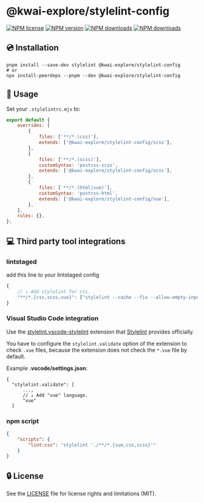 # @kwai-explore/stylelint-config

[![NPM license](https://img.shields.io/npm/l/@kwai-explore/stylelint-config.svg)](https://www.npmjs.com/package/@kwai-explore/stylelint-config)
[![NPM version](https://img.shields.io/npm/v/@kwai-explore/stylelint-config.svg)](https://www.npmjs.com/package/@kwai-explore/stylelint-config)
[![NPM downloads](https://img.shields.io/npm/dw/@kwai-explore/stylelint-config.svg)](http://www.npmtrends.com/@kwai-explore/stylelint-config)
[![NPM downloads](https://img.shields.io/npm/dm/@kwai-explore/stylelint-config.svg)](http://www.npmtrends.com/@kwai-explore/stylelint-config)

## 💿 Installation

```shell
pnpm install --save-dev stylelint @kwai-explore/stylelint-config
# or
npx install-peerdeps --pnpm --dev @kwai-explore/stylelint-config
```

## 📖 Usage

Set your `.stylelintrc.mjs` to:

```js
export default {
    overrides: [
        {
            files: ['**/*.(css)'],
            extends: ['@kwai-explore/stylelint-config/scss'],
        },
        {
            files: ['**/*.(scss)'],
            customSyntax: 'postcss-scss',
            extends: ['@kwai-explore/stylelint-config/scss'],
        },
        {
            files: ['**/*.(html|vue)'],
            customSyntax: 'postcss-html',
            extends: ['@kwai-explore/stylelint-config/vue'],
        },
    ],
    rules: {},
};
```

## 💻 Third party tool integrations

### lintstaged

add this line to your lintstaged config

```js
{
    // ↓ Add stylelint for css.
    "**/*.{css,scss,vue}": ["stylelint --cache --fix --allow-empty-input"]
}
```

### Visual Studio Code integration

Use the [stylelint.vscode-stylelint](https://marketplace.visualstudio.com/items?itemName=stylelint.vscode-stylelint) extension that [Stylelint] provides officially.

You have to configure the `stylelint.validate` option of the extension to check `.vue` files, because the extension does not check the `*.vue` file by default.

Example **.vscode/settings.json**:

```jsonc
{
  "stylelint.validate": [
      ...,
      // ↓ Add "vue" language.
      "vue"
  ]
```

### npm script

```json
{
    "scripts": {
        "lint:css": "stylelint './**/*.{vue,css,scss}'"
    }
}
```

## 🔒 License

See the [LICENSE](LICENSE) file for license rights and limitations (MIT).

[Stylelint]: https://stylelint.io/
